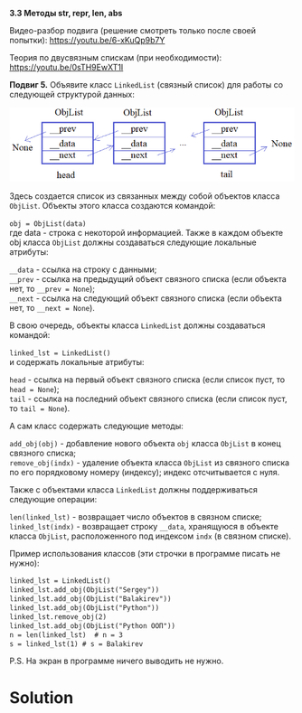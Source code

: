**3.3 Методы __str__, __repr__, __len__, __abs__**

Видео-разбор подвига (решение смотреть только
после своей попытки): https://youtu.be/6-xKuQp9b7Y

Теория по двусвязным спискам (при
необходимости): https://youtu.be/0sTH9EwXT1I

**Подвиг 5.** Объявите класс `LinkedList`
(связный список) для работы со следующей структурой данных:

![](../../../../../img/linked_list.png)

Здесь создается список из связанных между
собой объектов класса `ObjList`. Объекты
этого класса создаются командой:

`obj = ObjList(data)`\
где data - строка с некоторой информацией.
Также в каждом объекте obj класса `ObjList`
должны создаваться следующие локальные атрибуты:

`__data` - ссылка на строку с данными;\
`__prev` - ссылка на предыдущий объект 
связного списка (если объекта нет, то `__prev = None`);\
`__next` - ссылка на следующий объект
связного списка (если объекта нет, то `__next = None`).

В свою очередь, объекты класса `LinkedList`
должны создаваться командой:

`linked_lst = LinkedList()`\
и содержать локальные атрибуты:

`head` - ссылка на первый объект связного
списка (если список пуст, то `head = None`);\
`tail` - ссылка на последний объект связного
списка (если список пуст, то `tail = None`).

А сам класс содержать следующие методы:

`add_obj(obj)` - добавление нового объекта 
`obj` класса `ObjList` в конец связного списка;\
`remove_obj(indx)` - удаление объекта класса 
`ObjList` из связного списка по его порядковому
номеру (индексу); индекс отсчитывается с нуля.

Также с объектами класса `LinkedList` должны
поддерживаться следующие операции:

`len(linked_lst)` - возвращает число объектов
в связном списке;\
`linked_lst(indx)` - возвращает строку `__data`,
хранящуюся в объекте класса `ObjList`,
расположенного под индексом `indx` (в связном списке).

Пример использования классов (эти строчки в программе писать не нужно):
```
linked_lst = LinkedList()
linked_lst.add_obj(ObjList("Sergey"))
linked_lst.add_obj(ObjList("Balakirev"))
linked_lst.add_obj(ObjList("Python"))
linked_lst.remove_obj(2)
linked_lst.add_obj(ObjList("Python ООП"))
n = len(linked_lst)  # n = 3
s = linked_lst(1) # s = Balakirev
```
P.S. На экран в программе ничего выводить не нужно. 

# Solution

```

```
